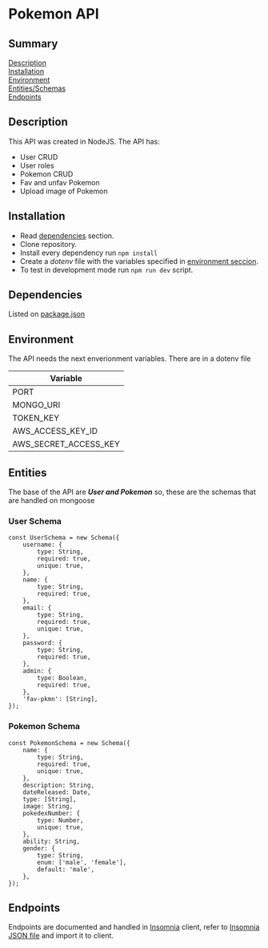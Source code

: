 # Pokemon API

## Summary 
[Description](#Description)\
[Installation](#Installation)\
[Environment](#Environment)\
[Entities/Schemas](#Entities)\
[Endpoints](#Endpoints)

## Description

This API was created in NodeJS. The API has: 
* User CRUD
* User roles
* Pokemon CRUD
* Fav and unfav Pokemon
* Upload image of Pokemon


## Installation

+ Read [dependencies](#Dependencies) section.
+ Clone repository.
+ Install every dependency run `npm install`
+ Create a *dotenv* file with the variables specified in [environment seccion](#Environment).
+ To test in development mode run `npm run dev` script.

## Dependencies

Listed on [package.json](https://github.com/irenehl/PokemonAPI/blob/master/package.json)


## Environment

The API needs the next enverionment variables. There are in a dotenv file

| Variable              |
|-----------------------|
| PORT                  |
| MONGO_URI             |
| TOKEN_KEY             |
| AWS_ACCESS_KEY_ID     |
| AWS_SECRET_ACCESS_KEY |

## Entities

The base of the API are ***User and Pokemon*** so, these are the schemas that are handled on mongoose

### User Schema

    const UserSchema = new Schema({
        username: {
            type: String,
            required: true,
            unique: true,
        },
        name: {
            type: String,
            required: true,
        },
        email: {
            type: String,
            required: true,
            unique: true,
        },
        password: {
            type: String,
            required: true,
        },
        admin: {
            type: Boolean,
            required: true,
        },
        'fav-pkmn': [String],
    });

    
### Pokemon Schema

    const PokemonSchema = new Schema({
        name: {
            type: String,
            required: true,
            unique: true,
        },
        description: String,
        dateReleased: Date,
        type: [String],
        image: String,
        pokedexNumber: {
            type: Number,
            unique: true,
        },
        ability: String,
        gender: {
            type: String,
            enum: ['male', 'female'],
            default: 'male',
        },
    });

## Endpoints

Endpoints are documented and handled in [Insomnia](https://support.insomnia.rest/) client, refer to [Insomnia JSON file](https://github.com/irenehl/PokemonAPI/blob/master/PokemonAPI.json) and import it to client.
